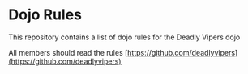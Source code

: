Dojo Rules
==========

This repository contains a list of dojo rules for the Deadly Vipers dojo

All members should read the rules 
[https://github.com/deadlyvipers](https://github.com/deadlyvipers)
